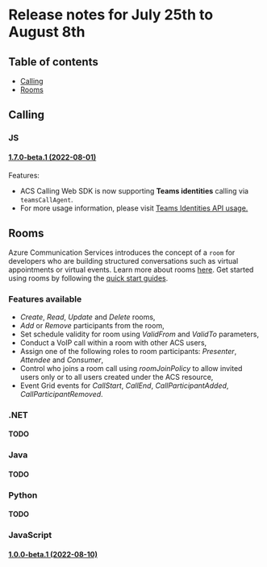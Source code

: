 # Release notes for July 25th to August 8th

## Table of contents

* [Calling](#calling)
* [Rooms](#rooms)

## Calling

### JS

#### [1.7.0-beta.1 (2022-08-01)](https://github.com/Azure/Communication/blob/master/releasenotes/acs-javascript-calling-library-release-notes.md#170-beta1-2022-08-01)

Features:

* ACS Calling Web SDK is now supporting **Teams identities** calling via `teamsCallAgent`.
* For more usage information, please visit [Teams Identities API usage.](https://docs.microsoft.com/azure/communication-services/how-tos/cte-calling-sdk/manage-calls)

## Rooms

Azure Communication Services introduces the concept of a `room` for developers who are building structured conversations such as virtual appointments or virtual events. Learn more about rooms [here](https://docs.microsoft.com/azure/communication-services/concepts/rooms/room-concept). Get started using rooms by following the [quick start guides](https://docs.microsoft.com/azure/communication-services/quickstarts/rooms/get-started-rooms).

### Features available

* *Create*, *Read*, *Update* and *Delete* rooms,
* *Add* or *Remove* participants from the room,
* Set schedule validity for room using *ValidFrom* and *ValidTo* parameters,
* Conduct a VoIP call within a room with other ACS users,
* Assign one of the following roles to room participants:  *Presenter*, *Attendee* and *Consumer*,
* Control who joins a room call using *roomJoinPolicy* to allow invited users only or to all users created under the ACS resource,
* Event Grid events for *CallStart*, *CallEnd*, *CallParticipantAdded*, *CallParticipantRemoved*.

### .NET

#### TODO

### Java

#### TODO

### Python

#### TODO

### JavaScript

#### [1.0.0-beta.1 (2022-08-10)](https://www.npmjs.com/package/@azure/communication-rooms/v/1.0.0-beta.1)
